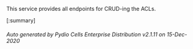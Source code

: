 






This service provides all endpoints for CRUD-ing the ACLs.

[:summary]

###### Auto generated by Pydio Cells Enterprise Distribution v2.1.11 on 15-Dec-2020
